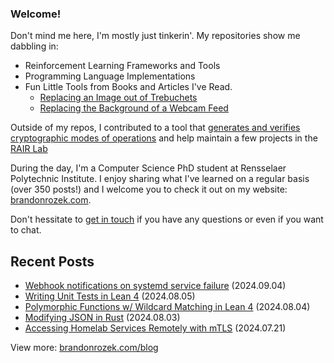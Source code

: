 <!-- Automatically generated - do not edit directly -->
### Welcome!

Don't mind me here, I'm mostly just tinkerin'.
My repositories show me dabbling in: 
- Reinforcement Learning Frameworks and Tools
- Programming Language Implementations
- Fun Little Tools from Books and Articles I've Read.
  - [Replacing an Image out of Trebuchets](https://github.com/Brandon-Rozek/treimage)
  - [Replacing the Background of a Webcam Feed](https://github.com/Brandon-Rozek/bodypix-background)
  
Outside of my repos, I contributed to a tool that [generates and verifies cryptographic modes of operations](https://github.com/cryptosolvers/CryptoSolve)
and help maintain a few projects in the [RAIR Lab](https://github.com/RAIRLab) 

During the day, I'm a Computer Science PhD student at Rensselaer Polytechnic Institute.
I enjoy sharing what I've learned on a regular basis (over 350 posts!)
and I welcome you to check it out on my website: [brandonrozek.com](https://brandonrozek.com).

Don't hessitate to [get in touch](https://brandonrozek.com/contact/)
if you have any questions or even if you want to chat. 

## Recent Posts

- [Webhook notifications on systemd service failure](https://brandonrozek.com/blog/webhook-notifications-on-systemd-service-failure/) (2024.09.04)
- [Writing Unit Tests in Lean 4](https://brandonrozek.com/blog/writing-unit-tests-lean-4/) (2024.08.05)
- [Polymorphic Functions w/ Wildcard Matching in Lean 4](https://brandonrozek.com/blog/polymorphic-functions-wildcard-matching-lean-4/) (2024.08.04)
- [Modifying JSON in Rust](https://brandonrozek.com/blog/modifying-json-in-rust/) (2024.08.03)
- [Accessing Homelab Services Remotely with mTLS](https://brandonrozek.com/blog/accessing-homelab-services-mtls/) (2024.07.21)

View more: [brandonrozek.com/blog](https://brandonrozek.com/blog)